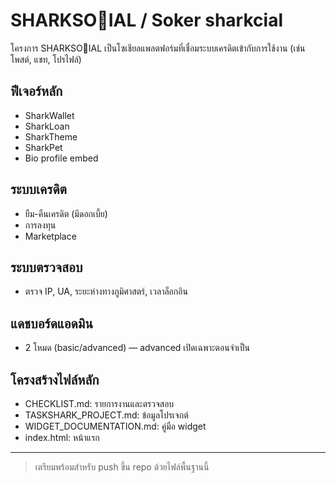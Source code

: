 # SHARKSO🦈IAL / Soker sharkcial

โครงการ SHARKSO🦈IAL เป็นโซเชียลแพลตฟอร์มที่เชื่อมระบบเครดิตเข้ากับการใช้งาน (เช่น โพสต์, แชท, โปรไฟล์)

## ฟีเจอร์หลัก
- SharkWallet
- SharkLoan
- SharkTheme
- SharkPet
- Bio profile embed

## ระบบเครดิต
- ยืม-คืนเครดิต (มีดอกเบี้ย)
- การลงทุน
- Marketplace

## ระบบตรวจสอบ
- ตรวจ IP, UA, ระยะห่างทางภูมิศาสตร์, เวลาล็อกอิน

## แดชบอร์ดแอดมิน
- 2 โหมด (basic/advanced) — advanced เปิดเฉพาะตอนจำเป็น

## โครงสร้างไฟล์หลัก
- CHECKLIST.md: รายการงานและตรวจสอบ
- TASKSHARK_PROJECT.md: ข้อมูลโปรเจกต์
- WIDGET_DOCUMENTATION.md: คู่มือ widget
- index.html: หน้าแรก

---

> เตรียมพร้อมสำหรับ push ขึ้น repo ด้วยไฟล์พื้นฐานนี้
